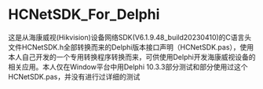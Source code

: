 # HCNetSDK_For_Delphi
这是从海康威视(Hikvision)设备网络SDK(V6.1.9.48_build20230410)的C语言头文件HCNetSDK.h全部转换而来的Delphi版本接口声明（HCNetSDK.pas），使用本人自己开发的一个专用转换程序转换而来，可供使用Delphi开发海康威视设备的相关应用。本人仅在Window平台中用Delphi 10.3.3部分测试和部分使用过这个HCNetSDK.pas，并没有进行过详细的测试
